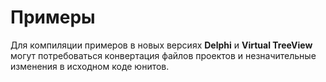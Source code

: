 Примеры
=======

Для компиляции примеров в новых версиях **Delphi** и **Virtual TreeView** могут потребоваться конвертация файлов проектов и незначительные изменения в исходном коде юнитов.
